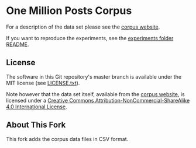 # One Million Posts Corpus

For a description of the data set please see the [corpus website](https://ofai.github.io/million-post-corpus).

If you want to reproduce the experiments, see the [experiments folder README](experiments/README.md).

## License

The software in this Git repository's master branch is available under the MIT license (see [LICENSE.txt](LICENSE.txt)).

Note however that the data set itself, available from the [corpus website](https://ofai.github.io/million-post-corpus), is licensed under a [Creative Commons Attribution-NonCommercial-ShareAlike 4.0 International License](http://creativecommons.org/licenses/by-nc-sa/4.0/).

## About This Fork

This fork adds the corpus data files in CSV format.
